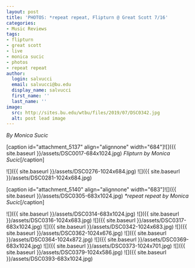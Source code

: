 ```yaml
---
layout: post
title: 'PHOTOS: *repeat repeat, Flipturn @ Great Scott 7/16'
categories:
- Music Reviews
tags:
- flipturn
- great scott
- live
- monica sucic
- photos
- repeat repeat
author:
  login: salvucci
  email: salvucci@bu.edu
  display_name: salvucci
  first_name: ''
  last_name: ''
image:
  src: http://sites.bu.edu/wtbu/files/2019/07/DSC0342.jpg
  alt: post lead image
---
```


_By Monica Sucic_

\[caption id="attachment\_5137" align="alignnone" width="684"\]![]({{ site.baseurl }}/assets/DSC0017-684x1024.jpg) _Flipturn by Monica Sucic_\[/caption\]

![]({{ site.baseurl }}/assets/DSC0276-1024x684.jpg) ![]({{ site.baseurl }}/assets/DSC0281-1024x684.jpg)

\[caption id="attachment\_5140" align="alignnone" width="683"\]![]({{ site.baseurl }}/assets/DSC0305-683x1024.jpg) _\*repeat repeat by Monica Sucic_\[/caption\]

![]({{ site.baseurl }}/assets/DSC0314-683x1024.jpg) ![]({{ site.baseurl }}/assets/DSC0316-1024x683.jpg) ![]({{ site.baseurl }}/assets/DSC0317-683x1024.jpg) ![]({{ site.baseurl }}/assets/DSC0342-1024x683.jpg) ![]({{ site.baseurl }}/assets/DSC0362-1024x676.jpg) ![]({{ site.baseurl }}/assets/DSC0364-1024x872.jpg) ![]({{ site.baseurl }}/assets/DSC0369-683x1024.jpg) ![]({{ site.baseurl }}/assets/DSC0373-1024x701.jpg) ![]({{ site.baseurl }}/assets/DSC0379-1024x586.jpg) ![]({{ site.baseurl }}/assets/DSC0393-683x1024.jpg)